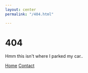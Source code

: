 ```yaml
---
layout: center
permalink: "/404.html"

---
```

# 404

Hmm this isn't where I parked my car..

<div class="mt3">
<a href="{{ site.baseurl }}/" class="button button-blue button-big">Home</a>
<a href="{{ site.baseurl }}/contact/" class="button button-blue button-big">Contact</a>
</div>
